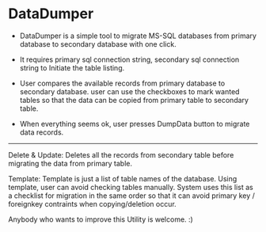 # DataDumper

* DataDumper is a simple tool to migrate MS-SQL databases from primary database to secondary database with one click.

* It requires primary sql connection string, secondary sql connection string to Initiate the table listing.
  
* User compares the available records from primary database to secondary database. user can use the checkboxes to mark wanted tables so    that the data can be copied from primary table to secondary table.

* When everything seems ok, user presses DumpData button to migrate data records.

------------------------------------------------------------------------------------------------------------------------------------

Delete & Update: Deletes all the records from secondary table before migrating the data from primary table.

Template: Template is just a list of table names of the database. Using template, user can avoid checking tables manually. System uses this list as a checklist for migration in the same order so that it can avoid primary key / foreignkey contraints when copying/deletion occur.

Anybody who wants to improve this Utility is welcome. :)
